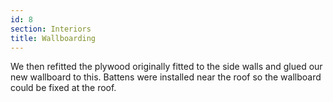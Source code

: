 ```yaml
---
id: 8
section: Interiors
title: Wallboarding
---
```


We then refitted the plywood originally fitted to the side walls and glued our new wallboard to this. Battens were installed near the roof so the wallboard could be fixed  at the roof. 

<div class="flickrslideshow" data-ids="[473705475,473706251,473693830,473708823,473709629,473697414,473710851,473698560,473699096,473699676,473701616,473714955,473715539,473703020,473716805,473704470,473705436,2452311731]">
</div>